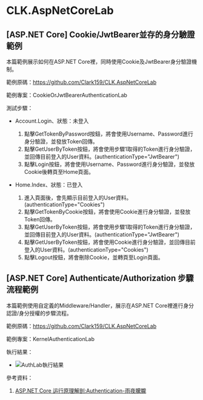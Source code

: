 # CLK.AspNetCoreLab

## [ASP.NET Core] Cookie/JwtBearer並存的身分驗證範例

本篇範例展示如何在ASP.NET Core裡，同時使用Cookie及JwtBearer身分驗證機制。

範例原碼：https://github.com/Clark159/CLK.AspNetCoreLab

範例專案：CookieOrJwtBearerAuthenticationLab

測試步驟：

- Account.Login、狀態：未登入 
  1. 點擊GetTokenByPassword按鈕，將會使用Username、Password進行身分驗證，並發放Token回傳。
  2. 點擊GetUserByToken按鈕，將會使用步驟1取得的Token進行身分驗證，並回傳目前登入的User資料。(authenticationType="JwtBearer")
  3. 點擊Login按鈕，將會使用Username、Password進行身分驗證，並發放Cookie後轉頁至Home頁面。
  
- Home.Index、狀態：已登入 
  1. 進入頁面後，會先顯示目前登入的User資料。(authenticationType="Cookies")
  2. 點擊GetTokenByCookie按鈕，將會使用Cookie進行身分驗證，並發放Token回傳。
  3. 點擊GetUserByToken按鈕，將會使用步驟1取得的Token進行身分驗證，並回傳目前登入的User資料。(authenticationType="JwtBearer")
  4. 點擊GetUserByToken按鈕，將會使用Cookie進行身分驗證，並回傳目前登入的User資料。(authenticationType="Cookies")
  5. 點擊Logout按鈕，將會刪除Cookie，並轉頁至Login頁面。
  
  
## [ASP.NET Core] Authenticate/Authorization 步驟流程範例

本篇範例使用自定義的Middleware/Handler，展示在ASP.NET Core裡進行身分認證/身分授權的步驟流程。

範例原碼：https://github.com/Clark159/CLK.AspNetCoreLab

範例專案：KernelAuthenticationLab

執行結果：
  - ![AuthLab執行結果](https://raw.githubusercontent.com/Clark159/CLK.AspNetCoreLab/master/doc/AuthLab/%E5%9F%B7%E8%A1%8C%E7%B5%90%E6%9E%9C.png)

參考資料：
  
  1. [ASP.NET Core 运行原理解剖:Authentication-雨夜朦朧](https://www.cnblogs.com/RainingNight/p/authentication-in-asp-net-core.html)  
  
